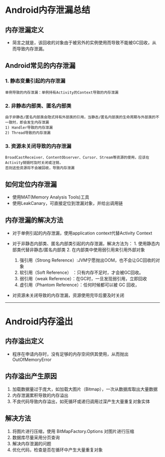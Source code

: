 # Android内存泄漏总结
## 内存泄漏定义
- 简言之就是，该回收的对象由于被另外的实例使用而导致不能被GC回收，从而导致内存泄漏。

## Android常见的内存泄漏
### 1. 静态变量引起的内存泄漏
	单例导致的内存泄漏：单例持有Activity的Context导致的内存泄漏
### 2. 非静态内部类、匿名内部类
	由于非静态/匿名内部类会隐式持有外部类的引用，当静态/匿名内部类的生命周期与外部类的不一致时，即会发生内存泄漏
	1) Handler导致的内存泄漏
	2) Thread导致的内存泄漏
### 3. 资源未关闭导致的内存泄漏
	BroadCastReceiver、ContentObserver、Cursor、Stream等资源的使用，应该在Activity销毁时及时关闭或注销，
	否则这些资源将不会被回收，导致内存泄漏

## 如何定位内存泄漏
- 使用MAT(Memory Analysis Tools)工具
- 使用LeakCanary，可直接定位到泄漏对象，并给出调用链

## 内存泄漏的解决方法
   - 对于单例引起的内存泄漏，使用application context代替Activity Context

   - 对于非静态内部类、匿名内部类引起的内存泄漏，解决方法为：
    1. 使用静态内部类代替非静态/匿名内部类
    2. 在内部类中使用弱引用来引用外部对象
    
        1. 强引用（Strong Reference）:JVM宁愿抛出OOM，也不会让GC回收的对象 
        2. 软引用（Soft Reference） ：只有内存不足时，才会被GC回收。 
        3. 弱引用（weak Reference）：在GC时，一旦发现弱引用，立即回收 
        4. 虚引用（Phantom Reference）：任何时候都可以被 GC 回收，

   - 对资源未关闭导致的内存泄漏，资源使用完毕后要及时关闭


-----
# Android内存溢出
## 内存溢出定义
* 程序在申请内存时，没有足够的内存空间供其使用，从而抛出OutOfMemoryError

## 内存溢出产生原因
 1. 加载数据量过于庞大，如加载大图片（Bitmap），一次从数据库取出大量数据
 2. 内存泄漏累积导致的内存溢出
 3. 不良代码导致内存溢出，如死循环或递归调用过深产生大量重复对象实体

## 解决方法
 1. 将图片进行压缩，使用 BitMapFactory.Options 对图片进行压缩
 2. 数据库尽量采用分页查询
 3. 解决内存泄漏的问题
 4. 优化代码，检查是否在循环中产生大量重复对象
 
